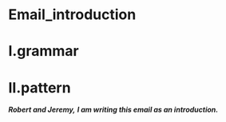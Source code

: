 # Email_introduction
# I.grammar







# II.pattern
***Robert and Jeremy,***
***I am writing this email as an introduction.***



































